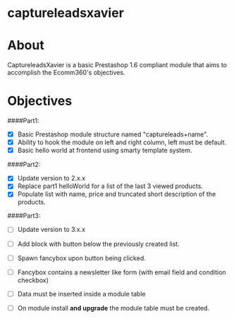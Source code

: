 # captureleadsxavier

About
======
CaptureleadsXavier is a basic Prestashop 1.6 compliant module that aims to accomplish
 the Ecomm360's objectives.

Objectives
======
####Part1:

- [x] Basic Prestashop module structure named "captureleads+name".
- [x] Ability to hook the module on left and right column, left must be default.
- [x] Basic hello world at frontend using smarty template system.
 
####Part2:

 - [x] Update version to 2.x.x
 - [x] Replace part1 helloWorld for a list of the last 3 viewed products.
 - [x] Populate list with name, price and truncated short description of the products.
   
####Part3:

 - [ ] Update version to 3.x.x
 - [ ] Add block with button below the previously created list.
 - [ ] Spawn fancybox upon button being clicked.
 - [ ] Fancybox contains a newsletter like form (with email field and condition checkbox)
 - [ ] Data must be inserted inside a module table
 - [ ] On module install **and upgrade** the module table must be created.
 
